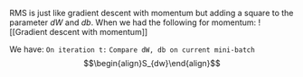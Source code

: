 RMS is just like gradient descent with momentum but adding a square to the parameter $dW$ and $db$.
When we had the following for momentum:
![[Gradient descent with momentum]]

We have:
`On iteration t:`
	`Compare dW, db on current mini-batch`
	$$\begin{align}S_{dw}\end{align}$$
